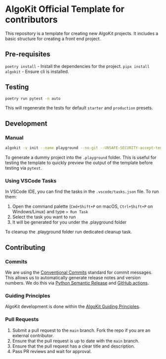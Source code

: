 # AlgoKit Official Template for contributors

This repository is a template for creating new AlgoKit projects. It includes a basic structure for creating a front end project.

## Pre-requisites

`poetry install` - Install the dependencies for the project.
`pipx install algokit` - Ensure cli is installed.

## Testing

```bash
poetry run pytest -n auto
```

This will regenerate the tests for default `starter` and `production` presets.

## Development

### Manual

```bash
algokit -v init --name playground --no-git --UNSAFE-SECURITY-accept-template-url --template-url . --template-url-ref HEAD --no-bootstrap
```

To generate a dummy project into the `.playground` folder. This is useful for testing the template to quickly preview the output of the template before testing via `pytest`.

### Using VSCode Tasks

In VSCode IDE, you can find the tasks in the `.vscode/tasks.json` file. To run them:

1. Open the command palette (`Cmd+Shift+P` on macOS, `Ctrl+Shift+P` on Windows/Linux) and type `> Run Task`
2. Select the task you want to run
3. It will be generated for you under the .playground folder

To cleanup the .playground folder run dedicated cleanup task.

## Contributing

### Commits

We are using the [Conventional Commits](https://www.conventionalcommits.org/en/v1.0.0/#summary) standard for commit messages. This allows us to automatically generate release notes and version numbers. We do this via [Python Semantic Release](https://python-semantic-release.readthedocs.io/en/latest/) and [GitHub actions](.github/workflows/cd.yaml).

### Guiding Principles

AlgoKit development is done within the [AlgoKit Guiding Principles](https://github.com/algorandfoundation/algokit-cli/blob/main/docs/algokit.md#guiding-principles).

### Pull Requests

1. Submit a pull request to the `main` branch. Fork the repo if you are an external contributor.
2. Ensure that the pull request is up to date with the `main` branch.
3. Ensure that the pull request has a clear title and description.
4. Pass PR reviews and wait for approval.
